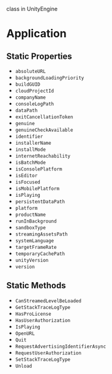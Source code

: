 class in UnityEngine
# Application

## Static Properties
- `absoluteURL`
- `backgroundLoadingPriority`
- `buildGUID`
- `cloudProjectId`
- `companyName`
- `consoleLogPath`
- `dataPath`
- `exitCancellationToken`
- `genuine`
- `genuineCheckAvailable`
- `identifier`
- `installerName`
- `installMode`
- `internetReachability`
- `isBatchMode`
- `isConsolePlatform`
- `isEditor`
- `isFocused`
- `isMobilePlatform`
- `isPlaying`
- `persistentDataPath`
- `platform`
- `productName`
- `runInBackground`
- `sandboxType`
- `streamingAssetsPath`
- `systemLanguage`
- `targetFrameRate`
- `temporaryCachePath`
- `unityVersion`
- `version`
## Static Methods
- `CanStreamedLevelBeLoaded`
- `GetStackTraceLogType`
- `HasProLicense`
- `HasUserAuthorization`
- `IsPlaying`
- `OpenURL`
- `Quit`
- `RequestAdvertisingIdentifierAsync`
- `RequestUserAuthorization`
- `SetStackTraceLogType`
- `Unload`
